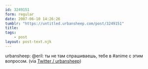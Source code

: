```yaml
---
id: 3249151
form: regular
date: 2007-06-10 14:26:26
tumblr: "https://untitled.urbansheep.com/post/3249151"
title:
tags:
    - post
layout: post-text.njk
---
```


<p>urbansheep: @eril: ты не там спрашиваешь, тебе в #anime с этим вопросом. (via <a href="http://twitter.com/urbansheep/statuses/98283912">Twitter / urbansheep</a>)</p>

